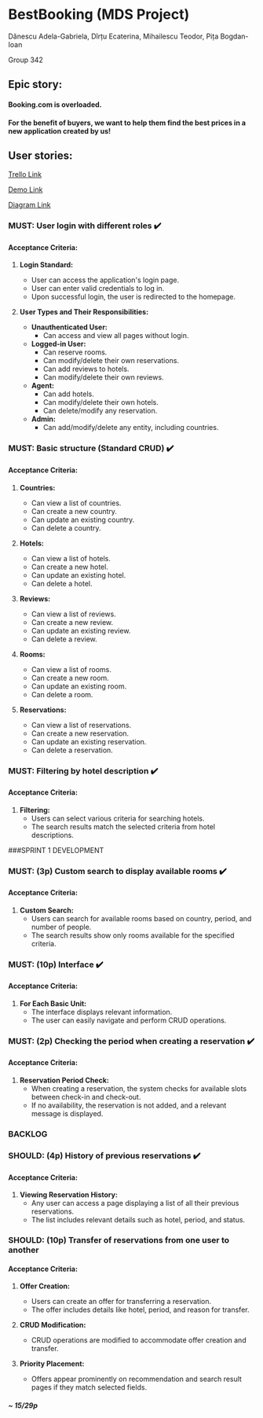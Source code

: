 # BestBooking (MDS Project)

Dănescu Adela-Gabriela, Dîrțu Ecaterina, Mihailescu Teodor, Pița Bogdan-Ioan

Group 342

## Epic story:

#### Booking.com is overloaded.
#### For the benefit of buyers, we want to help them find the best prices in a new application created by us!

## User stories:

[Trello Link](https://trello.com/invite/mdsbestbooking/ATTI433e5f54374e851e879a648323e985b6BA271634)

[Demo Link](https://youtu.be/TXNqJDGsOgc)

[Diagram Link](https://drive.google.com/file/d/18PXyDElgSDRy9ncKxb538-3kkto0WEC3/view?usp=sharing)

### MUST: User login with different roles :heavy_check_mark:
#### Acceptance Criteria:
1. **Login Standard:**
   - User can access the application's login page.
   - User can enter valid credentials to log in.
   - Upon successful login, the user is redirected to the homepage.

2. **User Types and Their Responsibilities:**
   - **Unauthenticated User:**
     - Can access and view all pages without login.
   - **Logged-in User:**
     - Can reserve rooms.
     - Can modify/delete their own reservations.
     - Can add reviews to hotels.
     - Can modify/delete their own reviews.
   - **Agent:**
     - Can add hotels.
     - Can modify/delete their own hotels.
     - Can delete/modify any reservation.
   - **Admin:**
     - Can add/modify/delete any entity, including countries.

### MUST: Basic structure (Standard CRUD)  :heavy_check_mark:
#### Acceptance Criteria:
1. **Countries:**
   - Can view a list of countries.
   - Can create a new country.
   - Can update an existing country.
   - Can delete a country.

2. **Hotels:**
   - Can view a list of hotels.
   - Can create a new hotel.
   - Can update an existing hotel.
   - Can delete a hotel.

3. **Reviews:**
   - Can view a list of reviews.
   - Can create a new review.
   - Can update an existing review.
   - Can delete a review.

4. **Rooms:**
   - Can view a list of rooms.
   - Can create a new room.
   - Can update an existing room.
   - Can delete a room.

5. **Reservations:**
   - Can view a list of reservations.
   - Can create a new reservation.
   - Can update an existing reservation.
   - Can delete a reservation.


### MUST: Filtering by hotel description :heavy_check_mark:
#### Acceptance Criteria:
1. **Filtering:**
   - Users can select various criteria for searching hotels.
   - The search results match the selected criteria from hotel descriptions.
   
###SPRINT 1 DEVELOPMENT

### MUST: (3p) Custom search to display available rooms :heavy_check_mark:
#### Acceptance Criteria:
1. **Custom Search:**
   - Users can search for available rooms based on country, period, and number of people.
   - The search results show only rooms available for the specified criteria.

### MUST: (10p) Interface  :heavy_check_mark:
#### Acceptance Criteria:
1. **For Each Basic Unit:**
   - The interface displays relevant information.
   - The user can easily navigate and perform CRUD operations.

### MUST: (2p) Checking the period when creating a reservation :heavy_check_mark:
#### Acceptance Criteria:
1. **Reservation Period Check:**
   - When creating a reservation, the system checks for available slots between check-in and check-out.
   - If no availability, the reservation is not added, and a relevant message is displayed.

### BACKLOG

### SHOULD: (4p) History of previous reservations :heavy_check_mark:
#### Acceptance Criteria:
1. **Viewing Reservation History:**
   - Any user can access a page displaying a list of all their previous reservations.
   - The list includes relevant details such as hotel, period, and status.

### SHOULD: (10p) Transfer of reservations from one user to another
#### Acceptance Criteria:
1. **Offer Creation:**
   - Users can create an offer for transferring a reservation.
   - The offer includes details like hotel, period, and reason for transfer.

2. **CRUD Modification:**
   - CRUD operations are modified to accommodate offer creation and transfer.

3. **Priority Placement:**
   - Offers appear prominently on recommendation and search result pages if they match selected fields.

##### ~ 15/29p